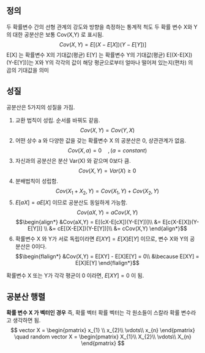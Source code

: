 ## 정의 

두 확률변수 간의 선형 관계의 강도와 방향을 측정하는 통계적 척도
	두 확률 변수 X와 Y의 대한 공분산은 보통 Cov(X,Y) 로 표시됨.
	$$Cov(X,Y) = E[(X-E[X])(Y-E[Y])]$$
	E[X] 는 확률변수 X의 기대값(평균)
	E[Y] 는 확률변수 Y의 기대값(평균)
	E[(X-E[X])(Y-E[Y])]는 X와 Y의 각각의 값이 해당 평균으로부터 얼마나 떨어져 있는지(편차) 의 곱의 기대값을 의미



## 성질

공분산은 5가지의 성질을 가짐.
1) 교환 법칙이 성립. 순서를 바꿔도 같음.
	$$Cov(X,Y) = Cov(Y,X)$$
2) 어떤 상수 a 와 다양한 값을 갖는 확률변수 X 의 공분산은 0, 상관관계가 없음.
	$$Cov(X,a) = 0\quad ,(a = constant)$$
3) 자신과의 공분산은 분산 Var(X) 와 같으며 0보다 큼.
	$$Cov(X,Y) = Var(X) \geq 0$$
4) 분배법칙이 성립함.
	$$Cov(X_1 + X_2,Y) = Cov(X_1, Y) + Cov(X_2,Y)$$
5) $E[aX] = aE[X]$ 이므로 공분산도 동일하게 가능함.
	$$Cov(aX,Y) = aCov(X,Y)$$
	$$\begin{align*}
	&Cov(aX,Y) = E[(cX-E[cX])(Y-E[Y])]\\
	&= E[c(X-E[X])(Y-E[Y])] \\
	&= cE[(X-E[X])(Y-E[Y])]\\
	&= cCov(X,Y)
	\end{align*}$$
6) 확률변수 X 와 Y가 서로 독립이라면 $E[XY] = E[X]E[Y]$ 이므로, 변수 X와 Y의 공분산은 0이다.
	$$\begin{flalign*}
	&Cov(X,Y) = E[XY] - E[X]E[Y] = 0\\
	&\because E[XY] = E[X]E[Y]
	\end{flalign*}$$

확률변수 X 또는 Y가 각각 평균이 0 이라면, $E[XY] = 0$ 이 됨.



## 공분산 행렬

**확률 변수 X 가 벡터인 경우**
	즉, 확률 벡터
	확률 벡터는 각 원소들이 스칼라 확률 변수라고 생각하면 됨.
	$$
vector X =
	\begin{pmatrix}
	x_{1} \\
	x_{2}\\
	 \vdots\\
	 x_{n}
	\end{pmatrix} \quad 
	random vector X = \begin{pmatrix}
	X_{1}\\
	X_{2}\\
	\vdots\\
	X_{n}
	\end{pmatrix}
	$$

